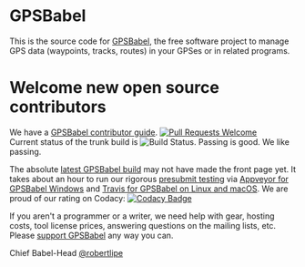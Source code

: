 # GPSBabel
This is the source code for [GPSBabel](https://www.gpsbabel.org), the free software project to manage GPS data (waypoints, tracks, routes) in your GPSes or in related programs.

# Welcome new open source contributors

We have a [GPSBabel contributor guide](https://github.com/gpsbabel/gpsbabel/blob/master/README.contrib).
[![Pull Requests Welcome](https://img.shields.io/badge/PRs-welcome-brightgreen.svg?style=flat)](http://makeapullrequest.com)
</br> 
Current status of the trunk build is ![Build Status](https://travis-ci.com/gpsbabel/gpsbabel.svg?branch=master). Passing is good. We like passing. 

The absolute [latest GPSBabel build](https://travis-ci.com/gpsbabel/gpsbabel) may not have made the front page yet. It takes about an hour to run our rigorous [presubmit testing](https://www.gpsbabel.org/quality.html) via [Appveyor for GPSBabel Windows](https://ci.appveyor.com/project/gpsbabel/gpsbabel) and [Travis for GPSBabel on Linux and macOS](https://travis-ci.com/gpsbabel/gpsbabel/). We are proud of our rating on Codacy: [![Codacy Badge](https://api.codacy.com/project/badge/Grade/362d2edacb5a4d73a9af023f08525a54)](https://www.codacy.com/app/gpsbabel/gpsbabel?utm_source=github.com&amp;utm_medium=referral&amp;utm_content=gpsbabel/gpsbabel&amp;utm_campaign=Badge_Grade)

If you aren't a programmer or a writer, we need help with gear, hosting costs, tool license prices, answering questions on the mailing lists, etc. Please [support GPSBabel](https://www.gpsbabel.org/contribute.html) any way you can.
<!-- consider sites like forthebadge.com for others -->

<!--
## News
We moved the source here on July 31, 2015 because [Google Code is shutting
down](https://opensource.googleblog.com/2015/03/farewell-to-google-code.html) and
there is a large inertia in the open source world for Git in general and Github specifically.

As a result, some of our doc with our last release will now point to links on
[code.google.com](https://code.google.com) that will no longer work.
If you find doc that is out of date, please let us know.
(Better yet, please send pull requests with fixes.)
-->

Chief Babel-Head
[@robertlipe](https://github.com/robertlipe)
